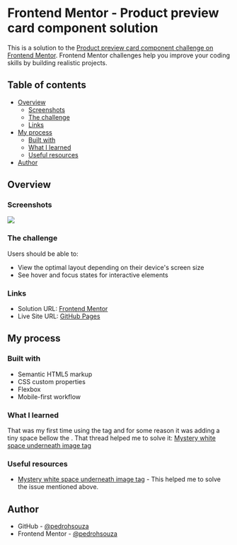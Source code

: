 # Frontend Mentor - Product preview card component solution

This is a solution to the [Product preview card component challenge on Frontend Mentor](https://www.frontendmentor.io/challenges/product-preview-card-component-GO7UmttRfa). Frontend Mentor challenges help you improve your coding skills by building realistic projects. 

## Table of contents

- [Overview](#overview)
  - [Screenshots](#screenshots)
  - [The challenge](#the-challenge)
  - [Links](#links)
- [My process](#my-process)
  - [Built with](#built-with)
  - [What I learned](#what-i-learned)
  - [Useful resources](#useful-resources)
- [Author](#author)

## Overview

### Screenshots

![](./screenshots/desktop-screenshot.png)

### The challenge

Users should be able to:

- View the optimal layout depending on their device's screen size
- See hover and focus states for interactive elements

### Links

- Solution URL: [Frontend Mentor](https://www.frontendmentor.io/solutions/product-preview-card-component-with-html-and-css-Ix3boe7w4d)
- Live Site URL: [GitHub Pages](https://pedrohsouza.github.io/product-preview-card-component/)

## My process

### Built with

- Semantic HTML5 markup
- CSS custom properties
- Flexbox
- Mobile-first workflow

### What I learned

That was my first time using the <picture> tag and for some reason it was adding a tiny space bellow the <img>. That thread helped me to solve it: [Mystery white space underneath image tag](https://stackoverflow.com/questions/31444891/mystery-white-space-underneath-image-tag)

### Useful resources

- [Mystery white space underneath image tag](https://stackoverflow.com/questions/31444891/mystery-white-space-underneath-image-tag) - This helped me to solve the issue mentioned above.

## Author

- GitHub - [@pedrohsouza](https://github.com/pedrohsouza)
- Frontend Mentor - [@pedrohsouza](https://www.frontendmentor.io/profile/pedrohsouza)

